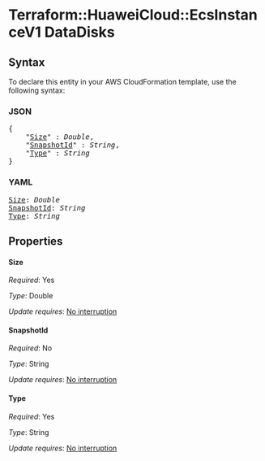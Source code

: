 # Terraform::HuaweiCloud::EcsInstanceV1 DataDisks

## Syntax

To declare this entity in your AWS CloudFormation template, use the following syntax:

### JSON

<pre>
{
    "<a href="#size" title="Size">Size</a>" : <i>Double</i>,
    "<a href="#snapshotid" title="SnapshotId">SnapshotId</a>" : <i>String</i>,
    "<a href="#type" title="Type">Type</a>" : <i>String</i>
}
</pre>

### YAML

<pre>
<a href="#size" title="Size">Size</a>: <i>Double</i>
<a href="#snapshotid" title="SnapshotId">SnapshotId</a>: <i>String</i>
<a href="#type" title="Type">Type</a>: <i>String</i>
</pre>

## Properties

#### Size

_Required_: Yes

_Type_: Double

_Update requires_: [No interruption](https://docs.aws.amazon.com/AWSCloudFormation/latest/UserGuide/using-cfn-updating-stacks-update-behaviors.html#update-no-interrupt)

#### SnapshotId

_Required_: No

_Type_: String

_Update requires_: [No interruption](https://docs.aws.amazon.com/AWSCloudFormation/latest/UserGuide/using-cfn-updating-stacks-update-behaviors.html#update-no-interrupt)

#### Type

_Required_: Yes

_Type_: String

_Update requires_: [No interruption](https://docs.aws.amazon.com/AWSCloudFormation/latest/UserGuide/using-cfn-updating-stacks-update-behaviors.html#update-no-interrupt)

